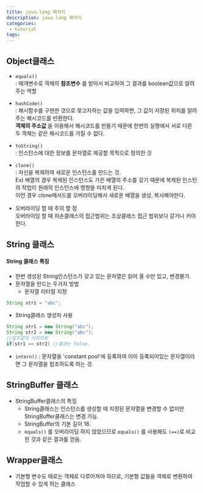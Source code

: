 ```yaml
---
title: java.lang 패키지
description: java.lang 패키지
categories:
 - tutorial
tags:
---
```



## Object클래스

* ```equals()  ```  
: 매개변수로 객체의 **참조변수** 를 받아서 비교하여 그 결과를 boolean값으로 알려주는 역할

* ```hashCode()  ```  
: 해시함수를 구현한 것으로 찾고자하는 값을 입력하면, 그 값이 저장된 위치를 알려주는 해시코드를 반환한다.  
**객체의 주소값** 을 이용해서 해시코드를 만들기 때문에 한번의 실행에서 서로 다른 두 객체는 같은 해시코드를 가질 수 없다.


* ```toString()```  
: 인스턴스에 대한 정보를 문자열로 제공할 목적으로 정의한 것

* ```clone()  ```  
: 자신을 복제하여 새로운 인스턴스를 만드는 것.    
Ex) 배열의 경우 복제된 인스턴스도 가은 배열의 주소를 갖기 때문에 복제된 인스턴  의 작업이 원래의 인스턴스에 영향을 미치게 된다.  
 이런 경우 clone메서드를 오버라이딩해서 새로운 배열을 생성, 복사해야한다.
- 오버라이딩 할 때 주의 할 점  
오버라이딩 할 때 자손클래스의 접근범위는 조상클래스 접근 범위보다 같거나 커야한다.  

## String 클래스

#### String 클래스 특징

* 한번 생성된 String인스턴스가 갖고 있는 문자열은 읽어 올 수만 있고, 변경불가.
* 문자열을 만드는 두가지 방법
  - 문자열 리터럴 지정  
 ```java
 String str1 = "abc";
 ```
  - String클래스 생성자 사용
 ```java
 String str1 = new String("abc");
 String str2 = new String("abc");
 //참조값이 다르므로
 if(str1 == str2) //결과는 false.
 ```
 * ```intern()```
 : 문자열을 'constant pool'에 등록하여 이미 등록되어있는 문자열이라면 그 문자열을 참조하도록 하는 것.

## StringBuffer 클래스  
 * StringBuffer클래스의 특징  
   - String클래스는 인스턴스를 생성할 때 지정된 문자열을 변경할 수 없지만 StringBuffer클래스는 변경 가능.
   - StringBuffer의 기본 길이 16.
   - ```equals()```  를 오버라이딩 하지 않았으므로 ```equals()```  를 사용해도 ```(==)```로 비교한 것과 같은 결과를 얻음.

## Wrapper클래스
* 기본형 변수도 때로는 객체로 다루어져야 하므로, 기본형 값들을 객체로 변환하여 작업할 수 있게 하는 클래스
